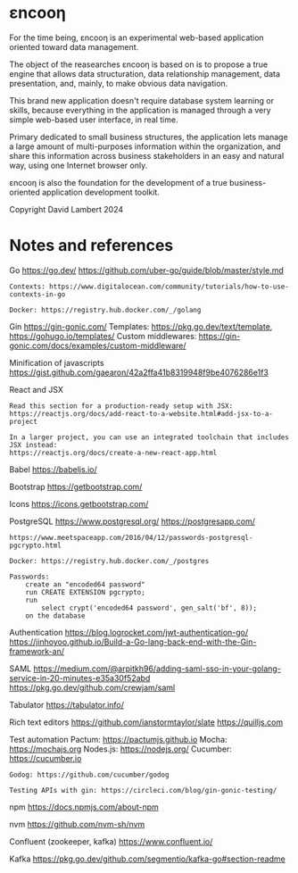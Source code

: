 # εncooη

For the time being, εncooη is an experimental web-based application 
oriented toward data management.

The object of the reasearches εncooη is based on is to propose 
a true engine that allows data structuration, data relationship 
management, data presentation, and, mainly, to make obvious data navigation.

This brand new application doesn't require database system 
learning or skills, because everything in the application 
is managed through a very simple web-based user interface, 
in real time. 

Primary dedicated to small business structures, 
the application lets manage a large amount of multi-purposes information 
within the organization, and share this information across business stakeholders 
in an easy and natural way, using one Internet browser only.

εncooη is also the foundation for the development of a true business-oriented 
application development toolkit.

Copyright David Lambert 2024

# Notes and references

Go
    https://go.dev/
    https://github.com/uber-go/guide/blob/master/style.md

    Contexts: https://www.digitalocean.com/community/tutorials/how-to-use-contexts-in-go

    Docker: https://registry.hub.docker.com/_/golang

Gin
    https://gin-gonic.com/ 
    Templates: https://pkg.go.dev/text/template, https://gohugo.io/templates/
    Custom middlewares: https://gin-gonic.com/docs/examples/custom-middleware/

Minification of javascripts
    https://gist.github.com/gaearon/42a2ffa41b8319948f9be4076286e1f3

React and JSX
    <!-- Don't use this in production: -->
    <script src="https://unpkg.com/@babel/standalone/babel.min.js"></script>

    Read this section for a production-ready setup with JSX:
    https://reactjs.org/docs/add-react-to-a-website.html#add-jsx-to-a-project

    In a larger project, you can use an integrated toolchain that includes JSX instead:
    https://reactjs.org/docs/create-a-new-react-app.html

Babel
    https://babeljs.io/

Bootstrap
    https://getbootstrap.com/

Icons
    https://icons.getbootstrap.com/

PostgreSQL
    https://www.postgresql.org/ 
    https://postgresapp.com/

    https://www.meetspaceapp.com/2016/04/12/passwords-postgresql-pgcrypto.html

    Docker: https://registry.hub.docker.com/_/postgres

    Passwords:
        create an "encoded64 password"
        run CREATE EXTENSION pgcrypto;
        run
            select crypt('encoded64 password', gen_salt('bf', 8));
        on the database

Authentication
    https://blog.logrocket.com/jwt-authentication-go/
    https://jinhoyoo.github.io/Build-a-Go-lang-back-end-with-the-Gin-framework-an/

SAML
    https://medium.com/@arpitkh96/adding-saml-sso-in-your-golang-service-in-20-minutes-e35a30f52abd
    https://pkg.go.dev/github.com/crewjam/saml

Tabulator
    https://tabulator.info/

Rich text editors
    https://github.com/ianstormtaylor/slate
    https://quilljs.com


Test automation
    Pactum: https://pactumjs.github.io
    Mocha: https://mochajs.org
    Nodes.js: https://nodejs.org/
    Cucumber: https://cucumber.io

    Godog: https://github.com/cucumber/godog

    Testing APIs with gin: https://circleci.com/blog/gin-gonic-testing/

npm
    https://docs.npmjs.com/about-npm

nvm
    https://github.com/nvm-sh/nvm


Confluent (zookeeper, kafka)
    https://www.confluent.io/ 

Kafka
    https://pkg.go.dev/github.com/segmentio/kafka-go#section-readme 
